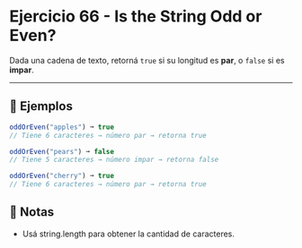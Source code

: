 # Ejercicio 66 - Is the String Odd or Even?

Dada una cadena de texto, retorná `true` si su longitud es **par**, o `false` si es **impar**.

---

## 🧪 Ejemplos

```javascript
oddOrEven("apples") ➞ true
// Tiene 6 caracteres → número par → retorna true

oddOrEven("pears") ➞ false
// Tiene 5 caracteres → número impar → retorna false

oddOrEven("cherry") ➞ true
// Tiene 6 caracteres → número par → retorna true
```

## 📝 Notas

- Usá string.length para obtener la cantidad de caracteres.
